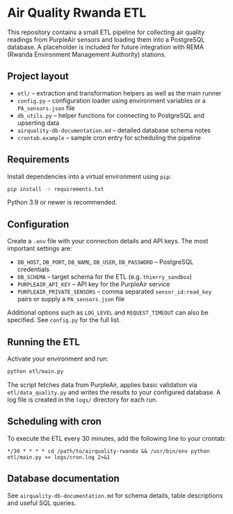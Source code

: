 # Air Quality Rwanda ETL

This repository contains a small ETL pipeline for collecting air quality readings from PurpleAir sensors and loading them into a PostgreSQL database. A placeholder is included for future integration with REMA (Rwanda Environment Management Authority) stations.

## Project layout

- `etl/` – extraction and transformation helpers as well as the main runner
- `config.py` – configuration loader using environment variables or a `PA_sensors.json` file
- `db_utils.py` – helper functions for connecting to PostgreSQL and upserting data
- `airquality-db-documentation.md` – detailed database schema notes
- `crontab.example` – sample cron entry for scheduling the pipeline

## Requirements

Install dependencies into a virtual environment using `pip`:

```bash
pip install -r requirements.txt
```

Python 3.9 or newer is recommended.

## Configuration

Create a `.env` file with your connection details and API keys. The most important settings are:

- `DB_HOST`, `DB_PORT`, `DB_NAME`, `DB_USER`, `DB_PASSWORD` – PostgreSQL credentials
- `DB_SCHEMA` – target schema for the ETL (e.g. `thierry_sandbox`)
- `PURPLEAIR_API_KEY` – API key for the PurpleAir service
- `PURPLEAIR_PRIVATE_SENSORS` – comma separated `sensor_id:read_key` pairs or supply a `PA_sensors.json` file

Additional options such as `LOG_LEVEL` and `REQUEST_TIMEOUT` can also be specified. See `config.py` for the full list.

## Running the ETL

Activate your environment and run:

```bash
python etl/main.py
```

The script fetches data from PurpleAir, applies basic validation via `etl/data_quality.py` and writes the results to your configured database. A log file is created in the `logs/` directory for each run.

## Scheduling with cron

To execute the ETL every 30 minutes, add the following line to your crontab:

```cron
*/30 * * * * cd /path/to/airquality-rwanda && /usr/bin/env python etl/main.py >> logs/cron.log 2>&1
```

## Database documentation

See `airquality-db-documentation.md` for schema details, table descriptions and useful SQL queries.
